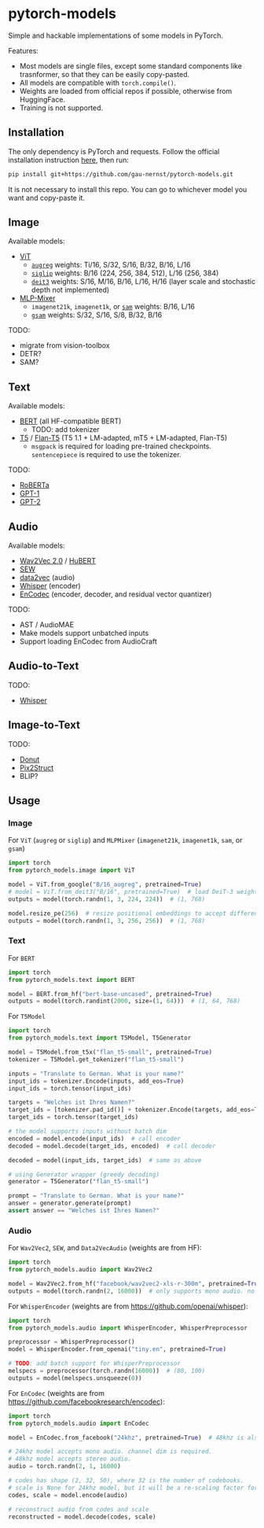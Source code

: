 # pytorch-models

Simple and hackable implementations of some models in PyTorch.

Features:
- Most models are single files, except some standard components like trasnformer, so that they can be easily copy-pasted.
- All models are compatible with `torch.compile()`.
- Weights are loaded from official repos if possible, otherwise from HuggingFace.
- Training is not supported.

## Installation

The only dependency is PyTorch and requests. Follow the official installation instruction [here](https://pytorch.org/), then run:

```bash
pip install git+https://github.com/gau-nernst/pytorch-models.git
```

It is not necessary to install this repo. You can go to whichever model you want and copy-paste it.

## Image

Available models:

- [ViT](https://arxiv.org/abs/2010.11929)
  - [`augreg`](https://arxiv.org/abs/2106.10270) weights: Ti/16, S/32, S/16, B/32, B/16, L/16
  - [`siglip`](https://arxiv.org/abs/2303.15343) weights: B/16 (224, 256, 384, 512), L/16 (256, 384)
  - [`deit3`](https://arxiv.org/abs/2204.07118) weights: S/16, M/16, B/16, L/16, H/16 (layer scale and stochastic depth not implemented)
- [MLP-Mixer](https://arxiv.org/abs/2105.01601)
  - `imagenet21k`, `imagenet1k`, or [`sam`](https://arxiv.org/abs/2010.01412) weights: B/16, L/16
  - [`gsam`](https://arxiv.org/abs/2203.08065) weights: S/32, S/16, S/8, B/32, B/16

TODO:

- migrate from vision-toolbox
- DETR?
- SAM?

## Text

Available models:

- [BERT](https://arxiv.org/abs/1810.04805) (all HF-compatible BERT)
  - TODO: add tokenizer
- [T5](https://arxiv.org/pdf/1910.10683) / [Flan-T5](https://arxiv.org/abs/2210.11416) (T5 1.1 + LM-adapted, mT5 + LM-adapted, Flan-T5)
  - `msgpack` is required for loading pre-trained checkpoints. `sentencepiece` is required to use the tokenizer.

TODO:

- [RoBERTa](https://arxiv.org/abs/1907.11692)
- [GPT-1](https://cdn.openai.com/research-covers/language-unsupervised/language_understanding_paper.pdf)
- [GPT-2](https://cdn.openai.com/better-language-models/language_models_are_unsupervised_multitask_learners.pdf)

## Audio

Available models:

- [Wav2Vec 2.0](https://arxiv.org/abs/2006.11477) / [HuBERT](https://arxiv.org/abs/2106.07447)
- [SEW](https://arxiv.org/abs/2109.06870)
- [data2vec](https://arxiv.org/abs/2202.03555) (audio)
- [Whisper](https://arxiv.org/abs/2212.04356) (encoder)
- [EnCodec](https://arxiv.org/abs/2210.13438) (encoder, decoder, and residual vector quantizer)

TODO:

- AST / AudioMAE
- Make models support unbatched inputs
- Support loading EnCodec from AudioCraft

## Audio-to-Text

TODO:

- [Whisper](https://arxiv.org/abs/2212.04356)

## Image-to-Text

TODO:

- [Donut](https://arxiv.org/abs/2111.15664)
- [Pix2Struct](https://arxiv.org/abs/2210.03347)
- BLIP?

## Usage

### Image

For `ViT` (`augreg` or `siglip`) and `MLPMixer` (`imagenet21k`, `imagenet1k`, `sam`, or `gsam`)

```python
import torch
from pytorch_models.image import ViT

model = ViT.from_google("B/16_augreg", pretrained=True)
# model = ViT.from_deit3("B/16", pretrained=True)  # load DeiT-3 weights
outputs = model(torch.randn(1, 3, 224, 224))  # (1, 768)

model.resize_pe(256)  # resize positional embeddings to accept different input size
outputs = model(torch.randn(1, 3, 256, 256))  # (1, 768)
```

### Text

For `BERT`

```python
import torch
from pytorch_models.text import BERT

model = BERT.from_hf("bert-base-uncased", pretrained=True)
outputs = model(torch.randint(2000, size=(1, 64)))  # (1, 64, 768)
```

For `T5Model`

```python
import torch
from pytorch_models.text import T5Model, T5Generator

model = T5Model.from_t5x("flan_t5-small", pretrained=True)
tokenizer = T5Model.get_tokenizer("flan_t5-small")

inputs = "Translate to German. What is your name?"
input_ids = tokenizer.Encode(inputs, add_eos=True)
input_ids = torch.tensor(input_ids)

targets = "Welches ist Ihres Namen?"
target_ids = [tokenizer.pad_id()] + tokenizer.Encode(targets, add_eos=True)
target_ids = torch.tensor(target_ids)

# the model supports inputs without batch dim
encoded = model.encode(input_ids)  # call encoder
decoded = model.decode(target_ids, encoded)  # call decoder

decoded = model(input_ids, target_ids)  # same as above

# using Generator wrapper (greedy decoding)
generator = T5Generator("flan_t5-small")

prompt = "Translate to German. What is your name?"
answer = generator.generate(prompt)
assert answer == "Welches ist Ihres Namen?"
```

### Audio

For `Wav2Vec2`, `SEW`, and `Data2VecAudio` (weights are from HF):

```python
import torch
from pytorch_models.audio import Wav2Vec2

model = Wav2Vec2.from_hf("facebook/wav2vec2-xls-r-300m", pretrained=True)  # also compatible with HuBERT and MMS weights
outputs = model(torch.randn(2, 16000))  # only supports mono audio. no channel dim.
```

For `WhisperEncoder` (weights are from https://github.com/openai/whisper):

```python
import torch
from pytorch_models.audio import WhisperEncoder, WhisperPreprocessor

preprocessor = WhisperPreprocessor()
model = WhisperEncoder.from_openai("tiny.en", pretrained=True)

# TODO: add batch support for WhisperPreprocessor
melspecs = preprocessor(torch.randn(16000))  # (80, 100)
outputs = model(melspecs.unsqueeze(0))
```

For `EnCodec` (weights are from https://github.com/facebookresearch/encodec):

```python
import torch
from pytorch_models.audio import EnCodec

model = EnCodec.from_facebook("24khz", pretrained=True)  # 48khz is also available

# 24khz model accepts mono audio. channel dim is required.
# 48khz model accepts stereo audio.
audio = torch.randn(2, 1, 16000)

# codes has shape (2, 32, 50), where 32 is the number of codebooks.
# scale is None for 24khz model, but it will be a re-scaling factor for 48khz model
codes, scale = model.encode(audio)

# reconstruct audio from codes and scale
reconstructed = model.decode(codes, scale)
```
